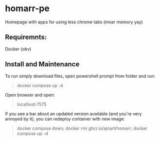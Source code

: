 # homarr-pe
Homepage with apps for using less chrome tabs (moar memory yay)

## Requiremnts:

Docker (obv)

## Install and Maintenance

To run simply download files, open powershell prompt from folder and run: 

> docker compose up -d

Open browser and open:

> localhost:7575

If you see a bar about an updated version available (and you're very annoyed by it), you can redeploy container with new image:

> docker compose down; docker rmi ghcr.io/ajnart/homarr; docker compose up -d
